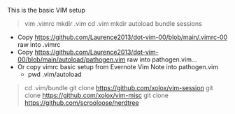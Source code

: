 This is the basic VIM setup

> vim .vimrc
> mkdir .vim
> cd .vim
> mkdir autoload bundle sessions

- Copy https://github.com/Laurence2013/dot-vim-00/blob/main/.vimrc-00 raw into .vimrc
- Copy https://github.com/Laurence2013/dot-vim-00/blob/main/autoload/pathogen.vim raw into pathogen.vim...
- Or copy vimrc basic setup from Evernote Vim Note into pathogen.vim
	- pwd .vim/autoload

> cd .vim/bundle
> git clone https://github.com/xolox/vim-session
> git clone https://github.com/xolox/vim-misc
> git clone https://github.com/scrooloose/nerdtree
